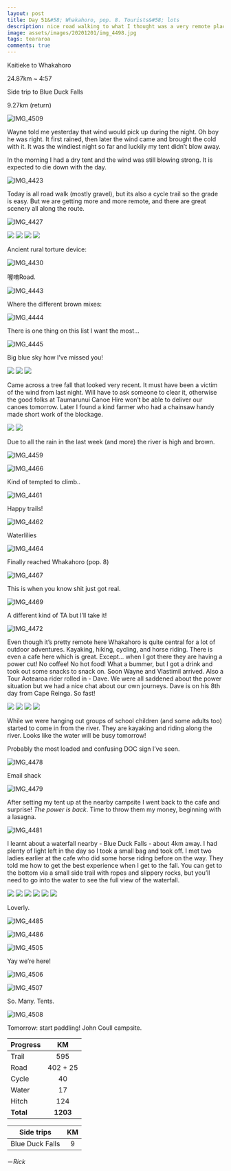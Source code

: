 ```yaml
---
layout: post
title: Day 51&#58; Whakahoro, pop. 8. Tourists&#58; lots
description: nice road walking to what I thought was a very remote place. Two groups of school children probably thought so too.
image: assets/images/20201201/img_4498.jpg
tags: teararoa
comments: true
---
```


Kaitieke to Whakahoro 

24.87km ~ 4:57

Side trip to Blue Duck Falls

9.27km (return)

![IMG_4509](/assets/images/20201201/img_4509.jpg)

Wayne told me yesterday that wind would pick up during the night. Oh boy he was right. It first rained, then later the wind came and brought the cold with it. It was the windiest night so far and luckily my tent didn’t blow away. 

In the morning I had a dry tent and the wind was still blowing strong. It is expected to die down with the day. 

![IMG_4423](/assets/images/20201201/img_4423.jpg)

Today is all road walk (mostly gravel), but its also a cycle trail so the grade is easy. But we are getting more and more remote, and there are great scenery all along the route. 

![IMG_4427](/assets/images/20201201/img_4427.jpg)

<div class="gallery" data-columns="2">
  <img src="/assets/images/20201201/img_4425.jpg">
  <img src="/assets/images/20201201/img_4434.jpg">
  <img src="/assets/images/20201201/img_4435.jpg">
  <img src="/assets/images/20201201/img_4437.jpg">
</div>

Ancient rural torture device:

![IMG_4430](/assets/images/20201201/img_4430.jpg)

喔唷Road.

![IMG_4443](/assets/images/20201201/img_4443.jpg)

Where the different brown mixes:

![IMG_4444](/assets/images/20201201/img_4444.jpg)

There is one thing on this list I want the most...

![IMG_4445](/assets/images/20201201/img_4445.jpg)

Big blue sky how I’ve missed you!

<div class="gallery" data-columns="2">
  <img src="/assets/images/20201201/img_4448.jpg">
  <img src="/assets/images/20201201/img_4449.jpg">
  <img src="/assets/images/20201201/img_4450.jpg">
</div>

Came across a tree fall that looked very recent. It must have been a victim of the wind from last night. Will have to ask someone to clear it, otherwise the good folks at Taumarunui Canoe Hire won’t be able to deliver our canoes tomorrow. Later I found a kind farmer who had a chainsaw handy made short work of the blockage. 

<div class="gallery" data-columns="2">
  <img src="/assets/images/20201201/img_4451.jpg">
  <img src="/assets/images/20201201/img_4452.jpg">
</div>

Due to all the rain in the last week (and more) the river is high and brown.

![IMG_4459](/assets/images/20201201/img_4459.jpg)

![IMG_4466](/assets/images/20201201/img_4466.jpg)

Kind of tempted to climb..

![IMG_4461](/assets/images/20201201/img_4461.jpg)

Happy trails!

![IMG_4462](/assets/images/20201201/img_4462.jpg)

Waterlilies 

![IMG_4464](/assets/images/20201201/img_4464.jpg)

Finally reached Whakahoro (pop. 8)

![IMG_4467](/assets/images/20201201/img_4467.jpg)

This is when you know shit just got real.

![IMG_4469](/assets/images/20201201/img_4469.jpg)

A different kind of TA but I’ll take it!

![IMG_4472](/assets/images/20201201/img_4472.jpg)

Even though it’s pretty remote here Whakahoro is quite central for a lot of outdoor adventures. Kayaking, hiking, cycling, and horse riding. There is even a cafe here which is great. Except... when I got there they are having a power cut! No coffee! No hot food! What a bummer, but I got a drink and took out some snacks to snack on. Soon Wayne and Vlastimil arrived. Also a Tour Aotearoa rider rolled in - Dave. We were all saddened about the power situation but we had a nice chat about our own journeys. Dave is on his 8th day from Cape Reinga. So fast!

<div class="gallery" data-columns="2">
  <img src="/assets/images/20201201/img_4473.jpg">
  <img src="/assets/images/20201201/img_4474.jpg">
  <img src="/assets/images/20201201/img_4475.jpg">
  <img src="/assets/images/20201201/img_4476.jpg">
</div>

While we were hanging out groups of school children (and some adults too) started to come in from the river. They are kayaking and riding along the river. Looks like the water will be busy tomorrow!

Probably the most loaded and confusing DOC sign I’ve seen. 

![IMG_4478](/assets/images/20201201/img_4478.jpg)

Email shack

![IMG_4479](/assets/images/20201201/img_4479.jpg)

After setting my tent up at the nearby campsite I went back to the cafe and surprise! *The power is back*. Time to throw them my money, beginning with a lasagna.

![IMG_4481](/assets/images/20201201/img_4481.jpg)

I learnt about a waterfall nearby - Blue Duck Falls - about 4km away. I had plenty of light left in the day so I took a small bag and took off. I met two ladies earlier at the cafe who did some horse riding before on the way. They told me how to get the best experience when I get to the fall. You can get to the bottom via a small side trail with ropes and slippery rocks, but you’ll need to go into the water to see the full view of the waterfall. 

<div class="gallery" data-columns="2">
  <img src="/assets/images/20201201/img_4493.jpg">
  <img src="/assets/images/20201201/img_4495.jpg">
  <img src="/assets/images/20201201/img_4496.jpg">
  <img src="/assets/images/20201201/img_4498.jpg">
  <img src="/assets/images/20201201/img_4500.jpg">
  <img src="/assets/images/20201201/img_4503.jpg">
</div>

Loverly.

![IMG_4485](/assets/images/20201201/img_4485.jpg)

![IMG_4486](/assets/images/20201201/img_4486.jpg)

![IMG_4505](/assets/images/20201201/img_4505.jpg)

Yay we’re here!

![IMG_4506](/assets/images/20201201/img_4506.jpg)

![IMG_4507](/assets/images/20201201/img_4507.jpg)

So. Many. Tents.

![IMG_4508](/assets/images/20201201/img_4508.jpg)

Tomorrow: start paddling! John Coull campsite.

| Progress | KM |
| ---- |:----:|
| Trail | 595 |
| Road | 402 + 25 |
| Cycle | 40 |
| Water | 17 |
| Hitch | 124 |
| **Total** | **1203** |

| Side trips | KM |
| ---- |:----:|
| Blue Duck Falls | 9 |



－_Rick_